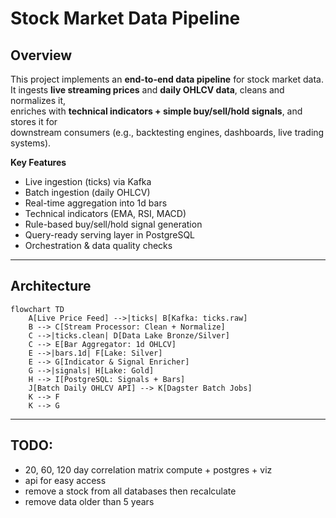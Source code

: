 # Stock Market Data Pipeline

## Overview
This project implements an **end-to-end data pipeline** for stock market data.  
It ingests **live streaming prices** and **daily OHLCV data**, cleans and normalizes it,  
enriches with **technical indicators + simple buy/sell/hold signals**, and stores it for  
downstream consumers (e.g., backtesting engines, dashboards, live trading systems).

**Key Features**
- Live ingestion (ticks) via Kafka
- Batch ingestion (daily OHLCV)
- Real-time aggregation into 1d bars
- Technical indicators (EMA, RSI, MACD)
- Rule-based buy/sell/hold signal generation
- Query-ready serving layer in PostgreSQL
- Orchestration & data quality checks

---

## Architecture

```mermaid
flowchart TD
    A[Live Price Feed] -->|ticks| B[Kafka: ticks.raw]
    B --> C[Stream Processor: Clean + Normalize]
    C -->|ticks.clean| D[Data Lake Bronze/Silver]
    C --> E[Bar Aggregator: 1d OHLCV]
    E -->|bars.1d| F[Lake: Silver]
    E --> G[Indicator & Signal Enricher]
    G -->|signals| H[Lake: Gold]
    H --> I[PostgreSQL: Signals + Bars]
    J[Batch Daily OHLCV API] --> K[Dagster Batch Jobs]
    K --> F
    K --> G
```
---




## TODO:
- 20, 60, 120 day correlation matrix compute + postgres + viz
- api for easy access
- remove a stock from all databases then recalculate
- remove data older than 5 years 